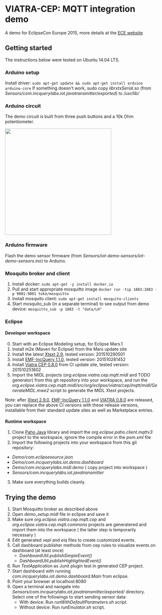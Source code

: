 # VIATRA-CEP: MQTT integration demo

A demo for EclipseCon Europe 2015, more details at the [ECE website](https://www.eclipsecon.org/europe2015/session/iot-supercharged-complex-event-processing-mqtt-eclipse-technologies)

## Getting started

The instructions below were tested on Ubuntu 14.04 LTS.

### Arduino setup
Install driver: `sudo apt-get update && sudo apt-get install arduino arduino-core`
If something doesn't work, sudo copy _librxtxSerial.so_ (from _Sensors/com.incquerylabs.iot.javatransmitter/exported_) to _/usr/lib/_

### Arduino circuit
The demo circuit is built from three push buttons and a 10k Ohm potentiometer.
<p><img src="https://raw.github.com/IncQueryLabs/viatra-cep-mqtt/master/Sensors/iot-demo-sensors/circuit-diagram.png" width="350"></p>

### Arduino firmware
Flash the demo sensor firmware (from _Sensors/iot-demo-sensors/iot-demo-sensors.ino_) to Arduino.

### Mosquito broker and client

1. Install docker: `sudo apt-get -y install docker.io`
2. Pull and start appropriate mosquitto image `docker run -tip 1883:1883 -p 9001:9001 toke/mosquitto`
3. Install mosquito client: `sudo apt-get install mosquito-clients`
4. Start mosquito_sub (in a separate terminal) to see output from demo device: `mosquitto_sub -p 1883 -t "data/LH"`


### Eclipse

#### Developer workspace

0. Start with an Eclipse Modeling setup, for Eclipse Mars.1
1. Install m2e (Maven for Eclipse) from the Mars update site
2. Install the latest [Xtext 2.9](http://download.eclipse.org/modeling/tmf/xtext/updates/composite/latest/), tested version: 201510290501
3. Install [EMF-IncQuery 1.1.0](https://hudson.eclipse.org/incquery/job/incquery-master/lastSuccessfulBuild/artifact/update-site/), tested version: 201510281452
4. Install [Viatra CEP 0.8.0](https://hudson.eclipse.org/viatra/job/viatra-master/lastSuccessfulBuild/artifact/releng/org.eclipse.viatra.update/target/repository/) from CI update site, tested version: 201510251802
5. Import the MIDL projects (_org.eclipse.viatra.cep.mqtt.midl_ and TODO generator) from this git repository into your workspace, and run the _org.eclipse.viatra.cep.mqtt.midl/src/org/eclipse/viatra/cep/mqtt/midl/GenerateMIDL.mwe2_ script to generate the MIDL Xtext projects.

Note: after [Xtext 2.9.0](https://projects.eclipse.org/projects/modeling.tmf.xtext/releases/2.9.0), [EMF-IncQuery 1.1.0](https://projects.eclipse.org/projects/modeling.incquery/releases/1.1.0) and [VIATRA 0.8.0](https://projects.eclipse.org/projects/modeling.viatra/releases/0.8.0) are released, you can replace the above CI versions with these release versions, installable from their standard update sites as well as Marketplace entries.

#### Runtime workspace

1. Clone [Paho Java](http://git.eclipse.org/gitroot/paho/org.eclipse.paho.mqtt.java.git) library and import the _org.eclipse.paho.client.mqttv3_ project to the workspace, ignore the compile error in the _pom.xml_ file
2. Import the following projects into your workspace from this git repository: 
  * _Demo/com.eclipsesource.json_
  * _Demo/com.incquerylabs.iot.demo.dashboard_
  * _Demo/com.incquerylabs.midl.demo_ ( copy project into workspace )
  * _Sensors/com.incquerylabs.iot.javatransmitter_
3. Make sure everything builds cleanly.

## Trying the demo

1. Start Mosquitto broker as described above
2. Open _demo_setup.midl_ file in eclipse and save it
3. Make sure _org.eclipse.viatra.cep.mqtt.cep_ and _org.eclipse.viatra.cep.mqtt.commons_ projects are generatered and import them into the workspace ( the latter step is temporarily necessary )
4. Edit generated _vepl_ and _eiq_ files to create customized events.
5. Call dashboard publisher methods from cep rules to visualize events on dashboard (at least once)
   * _DashboardUtil.publishSimpleEvent(<message>)_
   * _DashboardUtil.publishHighlightedEvent(<message>)_
6. Run _TestApplication_ as Junit plugin test in generated CEP project.  
7. Start dashboard with running _com.incquerylabs.iot.demo.dashboard.Main_ from eclipse.
8. Point your browser at localhost:8080
9. Open a terminal and navigate into _Sensors/com.incquerylabs.iot.javatransmitter/exported/_ directory. Select one of the followings to start sending sensor data:
   * With device: Run _runWithDefaultParameters.sh_ script.
   * Without device: Run _runEmulator.sh_ script.

